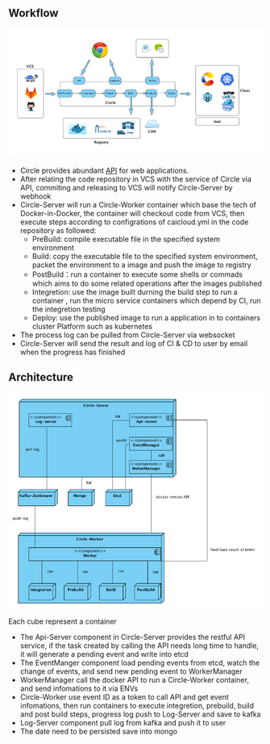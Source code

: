 ## Workflow
![flow](flow.png)
- Circle provides abundant [API](http://118.193.142.27:7099/apidocs/) for web applications.
- After relating the code repository in VCS with the service of Circle via API, commiting and releasing to VCS will notify Circle-Server by webhook
- Circle-Server will run a Circle-Worker container which base the tech of Docker-in-Docker, the container will checkout code from VCS, then execute steps according to configrations of caicloud.yml in the code repository as followed: 
  - PreBuild: compile executable file in the specified system environment
  - Build: copy the executable file to the specified system environment, packet the environment to a image and push the image to registry
  - PostBuild：run a container to execute some shells or commads which aims to do some related operations after the images published
  - Integretion: use the image built durning the build step to run a container , run the micro service containers which depend by CI, run the integretion testing
  - Deploy: use the published image to run a application in to containers cluster Platform such as kubernetes
- The process log can be pulled from Circle-Server via websocket
- Circle-Server will send the result and log of CI & CD to user by email when the progress has finished

## Architecture
![architecture](architecture.png)

Each cube represent a container
- The Api-Server component in Circle-Server provides the restful API service, if the task created by calling the API needs long time to handle, it will generate a pending event and write into etcd
- The EventManger component load pending events from etcd, watch the change of events, and send new pending event to WorkerManager
- WorkerManager call the docker API to run a Circle-Worker container, and send infomations to it via ENVs
- Circle-Worker use event ID as a token to call API and get event infomations, then run containers to execute integretion, prebuild, build and post build steps, progress log push to Log-Server and save to kafka
- Log-Server component pull log from kafka and push it to user
- The date need to be persisted save into mongo